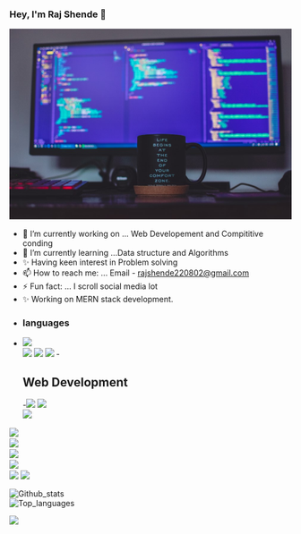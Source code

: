 ### Hey, I'm Raj Shende 👋
![](https://github.com/shenderaj9021/shenderaj9021/blob/main/img1.jpg)
<!--
**shenderaj9021/shenderaj9021** is a ✨ _special_ ✨ repository because its `README.md` (this file) appears on your GitHub profile.
-->
- 🔭 I’m currently working on ...  Web Developement and Compititive conding
- 🌱 I’m currently learning ...Data structure and Algorithms 
- ✨ Having keen interest in Problem solving
- 📫 How to reach me: ... Email - rajshende220802@gmail.com
- ⚡ Fun fact: ... I scroll social media lot
- ✨ Working on MERN stack development.
- <h3>languages </h3>
-  <img src="https://img.shields.io/badge/C-00599C?style=for-the-badge&logo=c&logoColor=white"></img>  
  <img src="https://img.shields.io/badge/C%2B%2B-00599C?style=for-the-badge&logo=c%2B%2B&logoColor=white"></img>
  <img src="https://img.shields.io/badge/JavaScript-F7DF1E?style=for-the-badge&logo=javascript&logoColor=black"></img>
  <img src="https://img.shields.io/badge/Python-14354C?style=for-the-badge&logo=python&logoColor=white"></img>
-<h2>Web Development </h2>
-<img src="https://img.shields.io/badge/HTML-239120?style=for-the-badge&logo=html5&logoColor=white"></img> 
<img src="https://img.shields.io/badge/CSS-239120?&style=for-the-badge&logo=css3&logoColor=white"></img>  
<img src="https://img.shields.io/badge/JavaScript-F7DF1E?style=for-the-badge&logo=javascript&logoColor=black"></img>  

<img src="https://img.shields.io/badge/HTML5-E34F26?style=for-the-badge&logo=html5&logoColor=white"></img>  
<img src="https://img.shields.io/badge/React-20232A?style=for-the-badge&logo=react&logoColor=61DAFB"></img>  
<img src="https://img.shields.io/badge/Tailwind_CSS-38B2AC?style=for-the-badge&logo=tailwind-css&logoColor=white"></img>  
<img src="https://img.shields.io/badge/Bootstrap-563D7C?style=for-the-badge&logo=bootstrap&logoColor=white"></img>  
<img src="https://img.shields.io/badge/Redux-593D88?style=for-the-badge&logo=redux&logoColor=whitef"></img>
<img src="https://img.shields.io/badge/React_Router-CA4245?style=for-the-badge&logo=react-router&logoColor=white"></img>  

 
![Github_stats](https://github-readme-stats.vercel.app/api?username=shenderaj9021&count_private=true&show_icons=true&theme=radical)
<br>
![Top_languages](https://github-readme-stats.vercel.app/api/top-langs/?username=SHENDERAJ9021&show_icons=true&theme=radical)


<a href="rajshende220802@gmail.com"><img src="https://img.shields.io/badge/Gmail-D14836?style=for-the-badge&logo=gmail&logoColor=white"></a>
